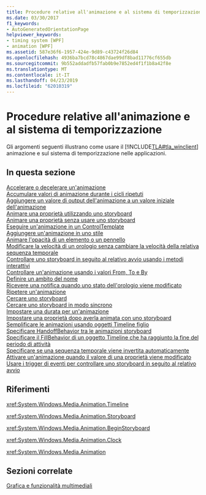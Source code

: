 ```yaml
---
title: Procedure relative all'animazione e al sistema di temporizzazione
ms.date: 03/30/2017
f1_keywords:
- AutoGeneratedOrientationPage
helpviewer_keywords:
- timing system [WPF]
- animation [WPF]
ms.assetid: 587e36f6-1957-424e-9d89-c43724f26d84
ms.openlocfilehash: 4936ba7bcd78c4867dae99df8bad11776cf655db
ms.sourcegitcommit: 9b552addadfb57fab0b9e7852ed4f1f1b8a42f8e
ms.translationtype: MT
ms.contentlocale: it-IT
ms.lasthandoff: 04/23/2019
ms.locfileid: "62010319"
---
```

# <a name="animation-and-timing-how-to-topics"></a>Procedure relative all'animazione e al sistema di temporizzazione
Gli argomenti seguenti illustrano come usare il [!INCLUDE[TLA#tla_winclient](../../../../includes/tlasharptla-winclient-md.md)] animazione e sul sistema di temporizzazione nelle applicazioni.  
  
## <a name="in-this-section"></a>In questa sezione  
 [Accelerare o decelerare un'animazione](how-to-accelerate-or-decelerate-an-animation.md)  
 [Accumulare valori di animazione durante i cicli ripetuti](how-to-accumulate-animation-values-during-repeat-cycles.md)  
 [Aggiungere un valore di output dell'animazione a un valore iniziale dell'animazione](how-to-add-an-animation-output-value-to-an-animation-starting-value.md)  
 [Animare una proprietà utilizzando uno storyboard](how-to-animate-a-property-by-using-a-storyboard.md)  
 [Animare una proprietà senza usare uno storyboard](how-to-animate-a-property-without-using-a-storyboard.md)  
 [Eseguire un'animazione in un ControlTemplate](how-to-animate-in-a-controltemplate.md)  
 [Aggiungere un'animazione in uno stile](how-to-animate-in-a-style.md)  
 [Animare l'opacità di un elemento o un pennello](how-to-animate-the-opacity-of-an-element-or-brush.md)  
 [Modificare la velocità di un orologio senza cambiare la velocità della relativa sequenza temporale](change-the-speed-of-a-clock.md)  
 [Controllare uno storyboard in seguito al relativo avvio usando i metodi interattivi](how-to-control-a-storyboard-after-it-starts.md)  
 [Controllare un'animazione usando i valori From, To e By](how-to-control-an-animation-using-from-to-and-by.md)  
 [Definire un ambito del nome](how-to-define-a-name-scope.md)  
 [Ricevere una notifica quando uno stato dell'orologio viene modificato](how-to-receive-notification-when-clock-state-changes.md)  
 [Ripetere un'animazione](how-to-repeat-an-animation.md)  
 [Cercare uno storyboard](how-to-seek-a-storyboard.md)  
 [Cercare uno storyboard in modo sincrono](how-to-seek-a-storyboard-synchronously.md)  
 [Impostare una durata per un'animazione](how-to-set-a-duration-for-an-animation.md)  
 [Impostare una proprietà dopo averla animata con uno storyboard](how-to-set-a-property-after-animating-it-with-a-storyboard.md)  
 [Semplificare le animazioni usando oggetti Timeline figlio](how-to-simplify-animations-by-using-child-timelines.md)  
 [Specificare HandoffBehavior tra le animazioni storyboard](how-to-specify-handoffbehavior-between-storyboard-animations.md)  
 [Specificare il FillBehavior di un oggetto Timeline che ha raggiunto la fine del periodo di attività](specify-the-fillbehavior-for-a-timeline.md)  
 [Specificare se una sequenza temporale viene invertita automaticamente](how-to-specify-whether-a-timeline-automatically-reverses.md)  
 [Attivare un'animazione quando il valore di una proprietà viene modificato](how-to-trigger-an-animation-when-a-property-value-changes.md)  
 [Usare i trigger di eventi per controllare uno storyboard in seguito al relativo avvio](how-to-use-event-triggers-to-control-a-storyboard-after-it-starts.md)  
  
## <a name="reference"></a>Riferimenti  
 <xref:System.Windows.Media.Animation.Timeline>  
  
 <xref:System.Windows.Media.Animation.Storyboard>  
  
 <xref:System.Windows.Media.Animation.BeginStoryboard>  
  
 <xref:System.Windows.Media.Animation.Clock>  
  
 <xref:System.Windows.Media.Animation>  
  
## <a name="related-sections"></a>Sezioni correlate  
 [Grafica e funzionalità multimediali](index.md)
